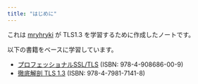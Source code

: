 ```yaml
---
title: "はじめに"
---
```


これは [mryhryki](https://zenn.dev/mryhryki) が TLS1.3 を学習するために作成したノートです。

以下の書籍をベースに学習しています。

- [プロフェッショナルSSL/TLS](https://www.lambdanote.com/products/tls) (ISBN: 978-4-908686-00-9)
- [徹底解剖 TLS 1.3](https://www.seshop.com/product/detail/24829) (ISBN: 978-4-7981-7141-8)

